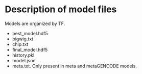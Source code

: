 Description of model files
==========================
Models are organized by TF.


* best_model.hdf5	
* bigwig.txt	
* chip.txt
* final_model.hdf5	
* history.pkl
* model.json
* meta.txt. Only present in meta and metaGENCODE models.	
